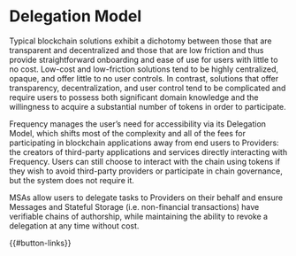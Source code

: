 # Delegation Model

Typical blockchain solutions exhibit a dichotomy between those that are transparent and decentralized and those that are low friction and thus provide straightforward onboarding and ease of use for users with little to no cost.
Low-cost and low-friction solutions tend to be highly centralized, opaque, and offer little to no user controls.
In contrast, solutions that offer transparency, decentralization, and user control tend to be complicated and require users to possess both significant domain knowledge and the willingness to acquire a substantial number of tokens in order to participate.

Frequency manages the user’s need for accessibility via its Delegation Model, which shifts most of the complexity and all of the fees for participating in blockchain applications away from end users to Providers: the creators of third-party applications and services directly interacting with Frequency.
Users can still choose to interact with the chain using tokens if they wish to avoid third-party providers or participate in chain governance, but the system does not require it.

MSAs allow users to delegate tasks to Providers on their behalf and ensure Messages and Stateful Storage (i.e. non-financial transactions) have verifiable chains of authorship, while maintaining the ability to revoke a delegation at any time without cost.

{{#button-links}}
